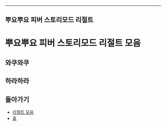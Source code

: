 --------------------
뿌요뿌요 피버 스토리모드 리절트
--------------------

# 뿌요뿌요 피버 스토리모드 리절트 모음

## 와쿠와쿠

## 하라하라

## 돌아가기
- [리절트 모음](../)
- [홈](../../)
